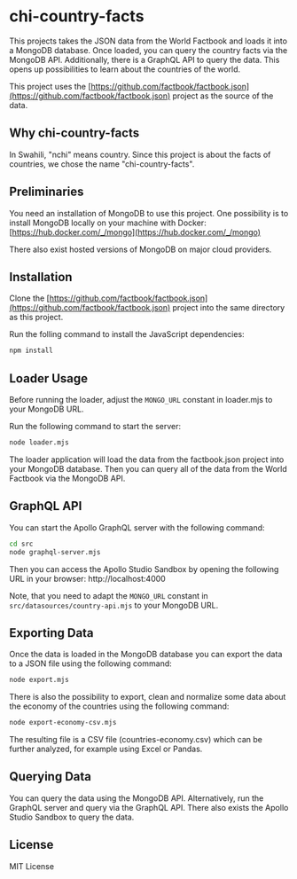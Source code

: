 # chi-country-facts

This projects takes the JSON data from the World Factbook and loads it into a MongoDB database.
Once loaded, you can query the country facts via the MongoDB API. 
Additionally, there is a GraphQL API to query the data. This opens up possibilities to
learn about the countries of the world.

This project uses the [https://github.com/factbook/factbook.json](https://github.com/factbook/factbook.json)
project as the source of the data.

## Why chi-country-facts

In Swahili, "nchi" means country. Since this project is about the facts of countries, we chose the name "chi-country-facts".

## Preliminaries

You need an installation of MongoDB to use this project. One possibility is to install MongoDB locally on your machine with Docker:
[https://hub.docker.com/_/mongo](https://hub.docker.com/_/mongo)

There also exist hosted versions of MongoDB on major cloud providers.

## Installation

Clone the [https://github.com/factbook/factbook.json](https://github.com/factbook/factbook.json) project into the same directory as this project.

Run the folling command to install the JavaScript dependencies:

```bash
npm install
```

## Loader Usage

Before running the loader, adjust the `MONGO_URL` constant in loader.mjs to your MongoDB URL.

Run the following command to start the server:

```bash
node loader.mjs
```

The loader application will load the data from the factbook.json project into your MongoDB database.
Then you can query all of the data from the World Factbook via the MongoDB API.

## GraphQL API

You can start the Apollo GraphQL server with the following command:

```bash
cd src
node graphql-server.mjs
```

Then you can access the Apollo Studio Sandbox by opening the following URL in your browser: http://localhost:4000

Note, that you need to adapt the `MONGO_URL` constant in `src/datasources/country-api.mjs` to your MongoDB URL.

## Exporting Data

Once the data is loaded in the MongoDB database you can export the data to a JSON file using the following command:

```bash
node export.mjs
```

There is also the possibility to export, clean and normalize some data about the economy of the countries using the following command:

```bash
node export-economy-csv.mjs
```

The resulting file is a CSV file (countries-economy.csv) which can be further analyzed, for example using Excel or Pandas.

## Querying Data

You can query the data using the MongoDB API. Alternatively, run the GraphQL server and query via the GraphQL API.
There also exists the Apollo Studio Sandbox to query the data.

## License

MIT License
